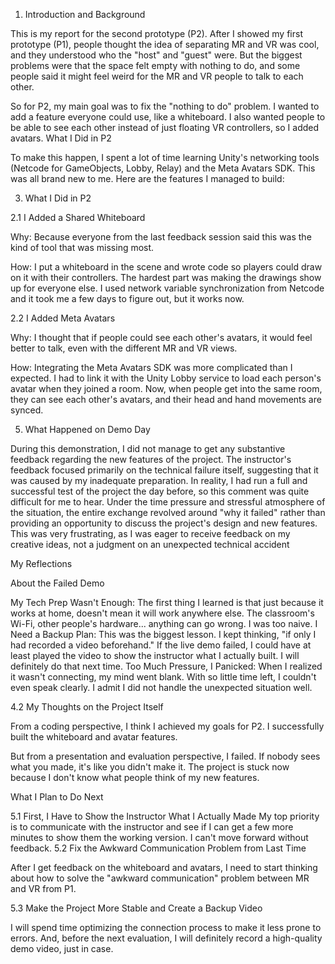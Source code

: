 1. Introduction and Background
   
This is my report for the second prototype (P2). After I showed my first prototype (P1),
people thought the idea of separating MR and VR was cool, and they understood who
the "host" and "guest" were. But the biggest problems were that the space felt empty
with nothing to do, and some people said it might feel weird for the MR and VR people
to talk to each other.

So for P2, my main goal was to fix the "nothing to do" problem. I wanted to add a feature
everyone could use, like a whiteboard. I also wanted people to be able to see each other
instead of just floating VR controllers, so I added avatars.
What I Did in P2

To make this happen, I spent a lot of time learning Unity's networking tools (Netcode for
GameObjects, Lobby, Relay) and the Meta Avatars SDK. This was all brand new to me.
Here are the features I managed to build:

3. What I Did in P2
   
2.1 I Added a Shared Whiteboard

Why: Because everyone from the last feedback session said this was the kind of tool
that was missing most.

How: I put a whiteboard in the scene and wrote code so players could draw on it
with their controllers. The hardest part was making the drawings show up for everyone
else. I used network variable synchronization from Netcode and it took me a few days to
figure out, but it works now.

2.2 I Added Meta Avatars

Why: I thought that if people could see each other's avatars, it would feel better to
talk, even with the different MR and VR views.

How: Integrating the Meta Avatars SDK was more complicated than I expected. I had
to link it with the Unity Lobby service to load each person's avatar when they joined a
room. Now, when people get into the same room, they can see each other's avatars, and
their head and hand movements are synced.

5. What Happened on Demo Day

During this demonstration, I did not manage to get any substantive feedback regarding
the new features of the project. The instructor's feedback focused primarily on the
technical failure itself, suggesting that it was caused by my inadequate preparation. In
reality, I had run a full and successful test of the project the day before, so this comment
was quite difficult for me to hear. Under the time pressure and stressful atmosphere of
the situation, the entire exchange revolved around "why it failed" rather than providing
an opportunity to discuss the project's design and new features. This was very frustrating,
as I was eager to receive feedback on my creative ideas, not a judgment on an
unexpected technical accident

My Reflections

About the Failed Demo

My Tech Prep Wasn't Enough: The first thing I learned is that just because it works at
home, doesn't mean it will work anywhere else. The classroom's Wi-Fi, other people's
hardware... anything can go wrong. I was too naive.
I Need a Backup Plan: This was the biggest lesson. I kept thinking, "if only I had recorded
a video beforehand." If the live demo failed, I could have at least played the video to show
the instructor what I actually built. I will definitely do that next time.
Too Much Pressure, I Panicked: When I realized it wasn't connecting, my mind went blank.
With so little time left, I couldn't even speak clearly. I admit I did not handle the
unexpected situation well.

4.2 My Thoughts on the Project Itself

From a coding perspective, I think I achieved my goals for P2. I successfully built the
whiteboard and avatar features.

But from a presentation and evaluation perspective, I failed. If nobody sees what you
made, it's like you didn't make it. The project is stuck now because I don't know what
people think of my new features.

What I Plan to Do Next
   
5.1 First, I Have to Show the Instructor What I Actually Made
My top priority is to communicate with the instructor and see if I can get a few more
minutes to show them the working version. I can't move forward without feedback.
5.2 Fix the Awkward Communication Problem from Last Time

After I get feedback on the whiteboard and avatars, I need to start thinking about
how to solve the "awkward communication" problem between MR and VR from P1.

5.3 Make the Project More Stable and Create a Backup Video

I will spend time optimizing the connection process to make it less prone to errors.
And, before the next evaluation, I will definitely record a high-quality demo video, just in
case.
